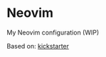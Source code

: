 # Neovim

My Neovim configuration (WIP)

Based on: [kickstarter](https://github.com/nvim-lua/kickstart.nvim)

